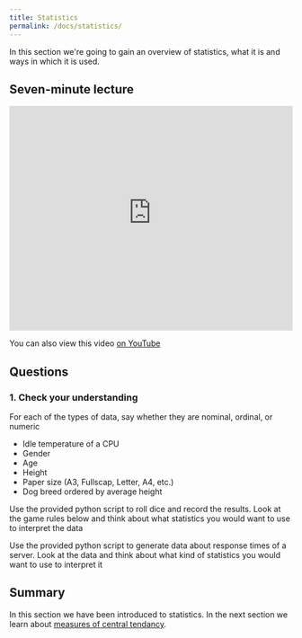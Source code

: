 ```yaml
---
title: Statistics
permalink: /docs/statistics/
---
```


In this section we're going to gain an overview of statistics, what it is and ways in which it is used.

## Seven-minute lecture

<iframe width="100%" height="400px" src="https://www.youtube-nocookie.com/embed/X_f8upZKcKc" frameborder="0" allow="accelerometer; autoplay; encrypted-media; gyroscope; picture-in-picture" allowfullscreen></iframe>

You can also view this video [on YouTube](https://youtu.be/X_f8upZKcKc)

## Questions

### 1. Check your understanding
For each of the types of data, say whether they are nominal, ordinal, or numeric
* Idle temperature of a CPU
* Gender
* Age
* Height
* Paper size (A3, Fullscap, Letter, A4, etc.)
* Dog breed ordered by average height

Use the provided python script to roll dice and record the results. Look at the game rules below and think about what statistics you would want to use to interpret the data

Use the provided python script to generate data about response times of a server.  Look at the data and think about what kind of statistics you would want to use to interpret it

## Summary

In this section we have been introduced to statistics. In the next section we learn about [measures of central tendancy](../central-tendancy/).